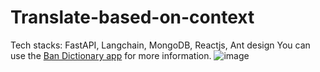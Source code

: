 # Translate-based-on-context
Tech stacks:  FastAPI, Langchain, MongoDB, Reactjs, Ant design
You can use the [Ban Dictionary app](https://ban-dict.vercel.app/) for more information.
![image](https://github.com/abaoxomtieu/Translate-based-on-context/assets/171532498/e2b62f59-731e-4399-b2fe-f077923d8799)
